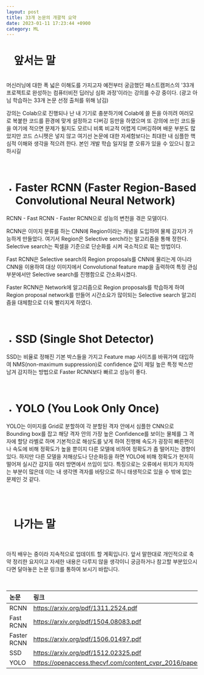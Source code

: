 ```yaml
---
layout: post
title: 33개 논문의 개괄적 요약
date: 2023-01-11 17:23:44 +0900
category: ML
---
```

# &nbsp;&nbsp;&nbsp;앞서는 말
<br />
머신러닝에 대한 폭 넓은 이해도를 가지고자 예전부터 궁금했던 패스트캠퍼스의 '33개 프로젝트로 완성하는 컴퓨터비전 딥러닝 심화 과정'이라는 강의를 수강 중이다. (광고 아님 학습하는 33개 논문 선정 출처를 위해 남김)

<br />

강의는 Colab으로 진행되나 난 내 기기로 충분하기에 Colab에 쓸 돈을 아끼려 여러모로 복붙한 코드를 환경에 맞게 설정하고 디버깅 등만을 하였으며 또 강의에 쓰인 코드들을 여기에 적으면 문제가 될지도 모르니 비록 비교적 어렵게 디버깅하며 배운 부분도 많았지만 코드 스니펫은 넣지 않고 여기선 논문에 대한 자세함보다는 최대한 내 심플한 핵심적 이해와 생각을 적으려 한다. 본인 개발 학습 일지일 뿐 오류가 있을 수 있으니 참고하시길

<br />

* # Faster RCNN (Faster Region-Based Convolutional Neural Network)

RCNN - Fast RCNN - Faster RCNN으로 성능의 변천을 겪은 모델이다. 

RCNN은 이미지 분류를 하는 CNN에 Region이라는 개념을 도입하여 물체 감지가 가능하게 만들었다. 여기서 Region은 Selective serch라는 알고리즘을 통해 정한다. Selective search는 픽셀을 기준으로 단순화를 시켜 국소적으로 묶는 방법이다.

Fast RCNN은 Selective search의 Region proposals를 CNN에 물리는게 아니라 CNN을 이용하여 대상 이미지에서 Convolutional feature map을 출력하여 특정 관심 부분에서만 Selective search를 진행함으로 간소화시켰다.

Faster RCNN은 Network에 알고리즘으로 Region proposals를 학습하게 하여  Region proposal network를 만들어 시간소요가 많이되는 Selective search 알고리즘을 대체함으로 더욱 빨리지게 하였다.

<br />

* # SSD (Single Shot Detector)

SSD는 비율로 정해진 기본 박스들을 가지고 Feature map 사이즈를 바꿔가며 대입하여 NMS(non-maximum suppression)로 confidence 값이 제일 높은 특정 박스만 남겨 감지하는 방법으로 Faster RCNN보다 빠르고 성능이 좋다.

<br />

* # YOLO (You Look Only Once)

YOLO는 이미지를 Grid로 분할하여 각 분할된 격자 안에서 심플한 CNN으로 Bounding box를 잡고 해당 격자 안의 가장 높은 Confidence를 보이는 물체를 그 격자에 할당 라벨로 하며 기본적으로 해상도를 낮게 하여 진행해 속도가 굉장히 빠른편이나 속도에 비해 정확도가 높을 뿐이지 다른 모델에 비하여 정확도가 좀 떨어지는 경향이 있다. 하지만 다른 모델을 저해상도나 단순화등을 하면 YOLO에 비해 정확도가 현저히 떨어져 실시간 감지등 여러 방면에서 쓰임이 있다. 특징으로는 오류에서 위치가 차지하는 부분이 많은데 이는 내 생각엔 격자를 바탕으로 하니 태생적으로 있을 수 밖에 없는 문제인 것 같다.

<br /><br />
# &nbsp;&nbsp;&nbsp;나가는 말
<br />

아직 배우는 중이라 지속적으로 업데이트 할 계획입니다. 앞서 말한대로 개인적으로 축약 정리한 요지이고 자세한 내용은 다루지 않을 생각이니 궁금하거나 참고할 부분있으시다면 달아놓은 논문 링크를 통하여 보시기 바랍니다.

<br />

|논문|링크|
|:--|:--|
|RCNN|<https://arxiv.org/pdf/1311.2524.pdf>|
|Fast RCNN|<https://arxiv.org/pdf/1504.08083.pdf>|
|Faster RCNN|<https://arxiv.org/pdf/1506.01497.pdf>|
|SSD|<https://arxiv.org/pdf/1512.02325.pdf>|
|YOLO|<https://openaccess.thecvf.com/content_cvpr_2016/papers/Redmon_You_Only_Look_CVPR_2016_paper.pdf>|
